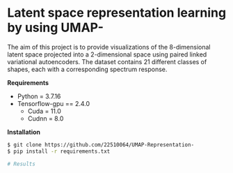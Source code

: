 # Latent space representation learning by using UMAP-
The aim of this project is to provide visualizations of the 8-dimensional latent space projected into a 2-dimensional space using paired linked variational autoencoders. The dataset contains 21 different classes of shapes, each with a corresponding spectrum response. 

**Requirements**
  - Python = 3.7.16
  - Tensorflow-gpu == 2.4.0
    - Cuda = 11.0
    - Cudnn = 8.0

**Installation**
```bash
$ git clone https://github.com/22510064/UMAP-Representation-
$ pip install -r requirements.txt

# Results 


